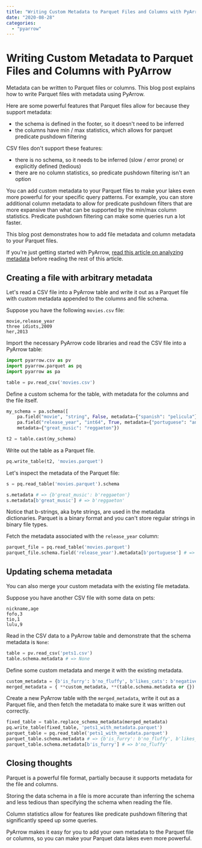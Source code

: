 ```yaml
---
title: "Writing Custom Metadata to Parquet Files and Columns with PyArrow"
date: "2020-08-28"
categories: 
  - "pyarrow"
---
```


# Writing Custom Metadata to Parquet Files and Columns with PyArrow

Metadata can be written to Parquet files or columns. This blog post explains how to write Parquet files with metadata using PyArrow.

Here are some powerful features that Parquet files allow for because they support metadata:

- the schema is defined in the footer, so it doesn't need to be inferred
- the columns have min / max statistics, which allows for parquet predicate pushdown filtering

CSV files don't support these features:

- there is no schema, so it needs to be inferred (slow / error prone) or explicitly defined (tedious)
- there are no column statistics, so predicate pushdown filtering isn't an option

You can add custom metadata to your Parquet files to make your lakes even more powerful for your specific query patterns. For example, you can store additional column metadata to allow for predicate pushdown filters that are more expansive than what can be supported by the min/max column statistics. Predicate pushdown filtering can make some queries run a lot faster.

This blog post demonstrates how to add file metadata and column metadata to your Parquet files.

If you're just getting started with PyArrow, [read this article on analyzing metadata](https://mungingdata.com/pyarrow/parquet-metadata-min-max-statistics/) before reading the rest of this article.

## Creating a file with arbitrary metadata

Let's read a CSV file into a PyArrow table and write it out as a Parquet file with custom metadata appended to the columns and file schema.

Suppose you have the following `movies.csv` file:

```
movie,release_year
three idiots,2009
her,2013
```

Import the necessary PyArrow code libraries and read the CSV file into a PyArrow table:

```python
import pyarrow.csv as pv
import pyarrow.parquet as pq
import pyarrow as pa

table = pv.read_csv('movies.csv')
```

Define a custom schema for the table, with metadata for the columns and the file itself.

```python
my_schema = pa.schema([
    pa.field("movie", "string", False, metadata={"spanish": "pelicula"}),
    pa.field("release_year", "int64", True, metadata={"portuguese": "ano"})],
    metadata={"great_music": "reggaeton"})

t2 = table.cast(my_schema)
```

Write out the table as a Parquet file.

```python
pq.write_table(t2, 'movies.parquet')
```

Let's inspect the metadata of the Parquet file:

```python
s = pq.read_table('movies.parquet').schema

s.metadata # => {b'great_music': b'reggaeton'}
s.metadata[b'great_music'] # => b'reggaeton'
```

Notice that b-strings, aka byte strings, are used in the metadata dictionaries. Parquet is a binary format and you can't store regular strings in binary file types.

Fetch the metadata associated with the `release_year` column:

```python
parquet_file = pq.read_table('movies.parquet')
parquet_file.schema.field('release_year').metadata[b'portuguese'] # => b'ano'
```

## Updating schema metadata

You can also merge your custom metadata with the existing file metadata.

Suppose you have another CSV file with some data on pets:

```
nickname,age
fofo,3
tio,1
lulu,9
```

Read in the CSV data to a PyArrow table and demonstrate that the schema metadata is `None`:

```python
table = pv.read_csv('pets1.csv')
table.schema.metadata # => None
```

Define some custom metadata and merge it with the existing metadata.

```python
custom_metadata = {b'is_furry': b'no_fluffy', b'likes_cats': b'negative'}
merged_metadata = { **custom_metadata, **(table.schema.metadata or {}) }
```

Create a new PyArrow table with the `merged_metadata`, write it out as a Parquet file, and then fetch the metadata to make sure it was written out correctly.

```python
fixed_table = table.replace_schema_metadata(merged_metadata)
pq.write_table(fixed_table, 'pets1_with_metadata.parquet')
parquet_table = pq.read_table('pets1_with_metadata.parquet')
parquet_table.schema.metadata # => {b'is_furry': b'no_fluffy', b'likes_cats': b'negative'}
parquet_table.schema.metadata[b'is_furry'] # => b'no_fluffy'
```

## Closing thoughts

Parquet is a powerful file format, partially because it supports metadata for the file and columns.

Storing the data schema in a file is more accurate than inferring the schema and less tedious than specifying the schema when reading the file.

Column statistics allow for features like predicate pushdown filtering that significantly speed up some queries.

PyArrow makes it easy for you to add your own metadata to the Parquet file or columns, so you can make your Parquet data lakes even more powerful.
